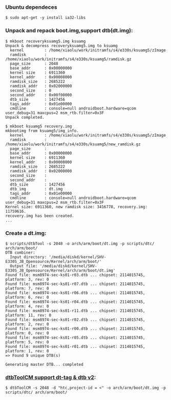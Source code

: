 ### Ubuntu dependeces
	$ sudo apt-get -y install ia32-libs

### Unpack and repack boot.img,support dtb(dt.img):
	$ mkboot recoveryksuamg5.img ksuamg
	Unpack & decompress recoveryksuamg5.img to ksuamg
	  kernel         : /home/xiaolu/work/initramfs/s4/e330s/ksuamg5/zImage
	  ramdisk        : /home/xiaolu/work/initramfs/s4/e330s/ksuamg5/ramdisk.gz
	  page_size      : 2048
	  base_addr      : 0x00000000
	  kernel size    : 6911360
	  kernel_addr    : 0x00008000
	  ramdisk_size   : 2685222
	  ramdisk_addr   : 0x02000000
	  second_size    : 0
	  second_addr    : 0x00f00000
	  dtb_size       : 1427456
	  tags_addr      : 0x01e00000
	  cmdline        : console=null androidboot.hardware=qcom user_debug=31 maxcpus=2 msm_rtb.filter=0x3F
	Unpack completed.

	$ mkboot ksuamg5 recovery.img
	mkbootimg from ksuamg5/img_info.
	  kernel         : /home/xiaolu/work/initramfs/s4/e330s/ksuamg5/zImage
	  ramdisk        : /home/xiaolu/work/initramfs/s4/e330s/ksuamg5/new_ramdisk.gz
	  page_size      : 
	  base_addr      : 0x00000000
	  kernel size    : 6911360
	  kernel_addr    : 0x00008000
	  ramdisk_size   : 2685222
	  ramdisk_addr   : 0x02000000
	  second_size    : 
	  second_addr    : 
	  dtb_size       : 1427456
	  dtb_img        : dt.img
	  tags_addr      : 0x01e00000
	  cmdline        : console=null androidboot.hardware=qcom user_debug=31 maxcpus=2 msm_rtb.filter=0x3F
	Kernel size: 6911360, new ramdisk size: 3416778, recovery.img: 11759616.
	recovery.img has been created.
	...

### Create a dt.img:
	$ scripts/dtbTool -s 2048 -o arch/arm/boot/dt.img -p scripts/dtc/ arch/arm/boot/
	DTB combiner:
	  Input directory: '/media/diskd/kernel/SHV-E330S_JB_Opensource/Kernel/arch/arm/boot/'
	  Output file: '/media/diskd/kernel/SHV-E330S_JB_Opensource/Kernel/arch/arm/boot/dt.img'
	Found file: msm8974-sec-ks01-r03.dtb ... chipset: 2114015745, platform: 3, rev: 0
	Found file: msm8974-sec-ks01-r07.dtb ... chipset: 2114015745, platform: 7, rev: 0
	Found file: msm8974-sec-ks01-r06.dtb ... chipset: 2114015745, platform: 6, rev: 0
	Found file: msm8974-sec-ks01-r04.dtb ... chipset: 2114015745, platform: 4, rev: 0
	Found file: msm8974-sec-ks01-r11.dtb ... chipset: 2114015745, platform: 11, rev: 0
	Found file: msm8974-sec-ks01-r02.dtb ... chipset: 2114015745, platform: 2, rev: 0
	Found file: msm8974-sec-ks01-r00.dtb ... chipset: 2114015745, platform: 0, rev: 0
	Found file: msm8974-sec-ks01-r05.dtb ... chipset: 2114015745, platform: 5, rev: 0
	Found file: msm8974-sec-ks01-r01.dtb ... chipset: 2114015745, platform: 1, rev: 0
	=> Found 9 unique DTB(s)

	Generating master DTB... completed


### [dtbToolCM support dt-tag & dtb v2](https://github.com/CyanogenMod/android_device_qcom_common/tree/cm-11.0/dtbtool):
	$ dtbToolCM -s 2048 -d "htc,project-id = <" -o arch/arm/boot/dt.img -p scripts/dtc/ arch/arm/boot/

